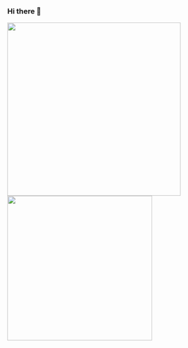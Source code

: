 ### Hi there 👋
<img src="https://github-readme-stats.vercel.app/api?username=ihribernik&show_icons=true&theme=vue" width="395" /> <img
    src="https://github-readme-stats.vercel.app/api/top-langs?username=ihribernik&layout=compact&theme=vue" width="330" />



<!--
**ihribernik/ihribernik** is a ✨ _special_ ✨ repository because its `README.md` (this file) appears on your GitHub profile.

Here are some ideas to get you started:

- 🔭 I’m currently working on ...
- 🌱 I’m currently learning ...
- 👯 I’m looking to collaborate on ...
- 🤔 I’m looking for help with ...
- 💬 Ask me about ...
- 📫 How to reach me: ...
- 😄 Pronouns: ...
- ⚡ Fun fact: ...
-->
